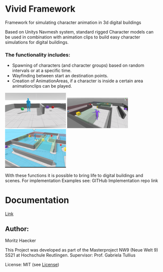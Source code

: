 # Vivid Framework 
Framework for simulating character animation in 3d digital buildings



Based on Unitys Navmesh system, standard rigged Character models can be used in combination with animation clips to build easy character simulations for digital buildings.
### The functionality includes:
- Spawning of characters (and character groups) based on random intervals or at a specific time. 
- Wayfinding between start an destination points.
- Creation of AnimationAreas, if a character is inside a certain area animationclips can be played.

<img src="/Documentation~/StartDestinationPoint.PNG" width="200" />
<img src="/Documentation~/AnimationArea.png" width="200" />
<img src="/Documentation~/UnityNavmesh.png" width="200" />

With these functions it is possible to bring life to digital buildings and scenes. 
For implementation Examples see: GITHub Implementation repo link
 


# Documentation
[Link](/Documentation~/VividFramework.md)



## Author:

Moritz Haecker

This Project was developed as part of the Masterproject NW9 (Neue Welt 9) SS21 at Hochschule Reutlingen. Supervisor: Prof. Gabriela Tullius

License: MIT (see [License](/LICENSE.md))
